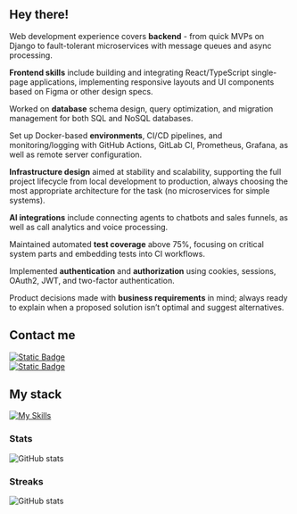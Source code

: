## Hey there!  

Web development experience covers **backend** - from quick MVPs on Django to fault-tolerant microservices with message queues and async processing.  

**Frontend skills** include building and integrating React/TypeScript single-page applications, implementing responsive layouts and UI components based on Figma or other design specs.  

Worked on **database** schema design, query optimization, and migration management for both SQL and NoSQL databases.  

Set up Docker-based **environments**, CI/CD pipelines, and monitoring/logging with GitHub Actions, GitLab CI, Prometheus, Grafana, as well as remote server configuration.  

**Infrastructure design** aimed at stability and scalability, supporting the full project lifecycle from local development to production, always choosing the most appropriate architecture for the task (no microservices for simple systems).

**AI integrations** include connecting agents to chatbots and sales funnels, as well as call analytics and voice processing.  

Maintained automated **test coverage** above 75%, focusing on critical system parts and embedding tests into CI workflows.  

Implemented **authentication** and **authorization** using cookies, sessions, OAuth2, JWT, and two-factor authentication.  

Product decisions made with **business requirements** in mind; always ready to explain when a proposed solution isn’t optimal and suggest alternatives.

## Contact me
[![Static Badge](https://img.shields.io/badge/Telegram-%40jespy666-blue?style=for-the-badge)](https://t.me/Anton_Georgievsky)  
[![Static Badge](https://img.shields.io/badge/gmail-georgievsky96%40gmail.com-red?style=for-the-badge)](https://mail.google.com/mail/?view=cm&fs=1&to=georgievsky96@gmail.com&su=Hello&body=How%20are%20you%3F)

## My stack
[![My Skills](https://skillicons.dev/icons?i=python,django,fastapi,git,postgres,mysql,mongodb,redis,nginx,docker,html,css,bootstrap,postman,regex,bash,linux,ai,js,react,redux)](https://skillicons.dev)  
### Stats
![GitHub stats](https://github-readme-stats.vercel.app/api?username=jespy666&hide=issues,contribs&show_icons=true&theme=radical)  
### Streaks
![GitHub stats](https://github-readme-streak-stats.herokuapp.com/?user=jespy666&theme=radical&show_icons=true)  
